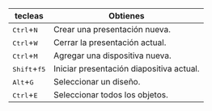 

|tecleas|Obtienes|
|-------|--------|
|<kbd>Ctrl</kbd>+<kbd>N</kbd>|Crear una presentación nueva.|
|<kbd>Ctrl</kbd>+<kbd>W</kbd>|Cerrar la presentación actual.|
|<kbd>Ctrl</kbd>+<kbd>M</kbd>|Agregar una dispositiva nueva.|
|<kbd>Shift</kbd>+<kbd>f5</kbd>|Iniciar presentación diapositiva actual.|
|<kbd>Alt</kbd>+<kbd>G</kbd>|Seleccionar un diseño.|
|<kbd>Ctrl</kbd>+<kbd>E</kbd>|Seleccionar todos los objetos.|

